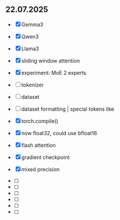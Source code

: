 ## 22.07.2025
- [x] Gemma3
- [x] Qwen3
- [x] Llama3

- [x] sliding window attention
- [x] experiment: MoE 2 experts
- [ ] tokenizer 
- [ ] dataset
- [ ] dataset formatting | special tokens like <eos> <bos> <pad>

- [x] torch.compile()
- [x] now float32, could use bfloat16
- [x] flash attention
- [x] gradient checkpoint
- [x] mixed precision

- [ ] 
- [ ] 
- [ ] 
- [ ] 
- [ ] 
- [ ] 